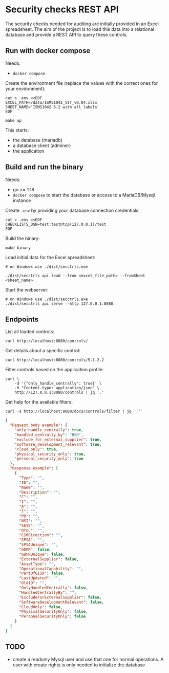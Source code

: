 # Security checks REST API

The security checks needed for auditing are initially provided in an Excel spreadsheet. The aim of the project is to load this data into a relational database and provide a REST API to query these controls. 

## Run with docker compose

Needs: 
- `docker compose`

Create the environment file (replace the values with the correct ones for your environment):

```shell
cat > .env <<EOF
EXCEL_PATH=/data/ISMS1042_VIT_v0.04.xlsx
SHEET_NAME='ISMS1042 6.2 with all labels'
EOF
```

```shell
make up
```

This starts:

- the database (mariadb)
- a database client (adminer)
- the application 

## Build and run the binary

Needs:

- go >= 1.18
- `docker compose` to start the database or access to a MariaDB/Mysql instance

Create `.env` by providing your database connection credentials:

```shell
cat > .env <<EOF
CHECKLISTS_DSN=test:test@tcp(127.0.0.1)/test
EOF
```

Build the binary:

```shell
make binary
```

Load initial data for the Excel spreadsheet:

```shell
# on Windows use ./dist/secctrls.exe

./dist/secctrls api load --from <excel_file_path> --fromSheet <sheet_name>
```

Start the webserver:

```shell
# on Windows use ./dist/secctrls.exe
./dist/secctrls api serve --http 127.0.0.1:8080
```

## Endpoints

List all loaded controls:

```shell
curl http://localhost:8080/controls/
```

Get details about a specific control:

```shell
curl http://localhost:8080/controls/5.1.2.2
```

Filter controls based on the application profile:

```shell
curl \
    -d '{"only_handle_centrally": true}' \
    -H "Content-type: application/json" \
    http://127.0.0.1:8080/controls | jq '.'
```

Get help for the available filters:

```shell
curl -s http://localhost:8080/docs/controls/filter | jq '.'
```
```json
{
  "Request body example": {
    "only_handle_centrally": true,
    "handled_centrally_by": "BSO",
    "exclude_for_external_supplier": true,
    "software_development_relevant": true,
    "cloud_only": true,
    "physical_security_only": true,
    "personal_security_only": true
  },
  "Response example": [
    {
      "Type": "",
      "ID": "",
      "Name": "",
      "Description": "",
      "C": "",
      "I": "",
      "A": "",
      "T": "",
      "PD": "",
      "NSI": "",
      "SESE": "",
      "OTCL": "",
      "CSRDirection": "",
      "SPSA": "",
      "SPSAUnique": "",
      "GDPR": false,
      "GDPRUnique": false,
      "ExternalSupplier": false,
      "AssetType": "",
      "OperationalCapability": "",
      "PartOfGISR": false,
      "LastUpdated": "",
      "OldID": "",
      "OnlyHandledCentrally": false,
      "HandledCentrallyBy": "",
      "ExcludeForExternalSupplier": false,
      "SoftwareDevelopmentRelevant": false,
      "CloudOnly": false,
      "PhysicalSecurityOnly": false,
      "PersonalSecurityOnly": false
    }
  ]
}
```

## TODO

- create a readonly Mysql user and use that one for normal operations. A user with create rights is only needed to initialize the database
